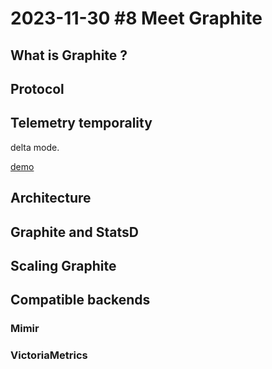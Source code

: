 # 2023-11-30 #8 Meet Graphite

## What is Graphite ?

## Protocol

## Telemetry temporality

delta mode.

[demo](../2023-11-09_Monotonicity/demo/README.md)

## Architecture

## Graphite and StatsD

## Scaling Graphite

## Compatible backends

### Mimir

### VictoriaMetrics